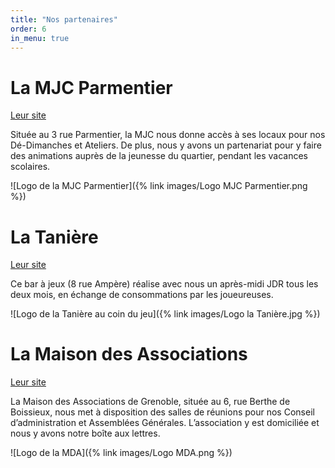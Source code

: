 ```yaml
---
title: "Nos partenaires"
order: 6
in_menu: true
---
```

# La MJC Parmentier 
[Leur site](https://mjcparmentier2.wixsite.com/mjcparmentier)

Située au 3 rue Parmentier, la MJC nous donne accès à ses locaux pour nos Dé-Dimanches et Ateliers. De plus, nous y avons un partenariat pour y faire des animations auprès de la jeunesse du quartier, pendant les vacances scolaires.

![Logo de la MJC Parmentier]({% link images/Logo MJC Parmentier.png %})

# La Tanière
[Leur site](https://tanierejeux.fr/#presentation)

Ce bar à jeux (8 rue Ampère) réalise avec nous un après-midi JDR tous les deux mois, en échange de consommations par les joueureuses.

![Logo de la Tanière au coin du jeu]({% link images/Logo la Tanière.jpg %})

# La Maison des Associations

[Leur site](https://www.grenoble.fr/308-grenoble-associations.htm)

La Maison des Associations de Grenoble, située au 6, rue Berthe de Boissieux, nous met à disposition des salles de réunions pour nos Conseil d’administration et Assemblées Générales. L’association y est domiciliée et nous y avons notre boîte aux lettres. 

![Logo de la MDA]({% link images/Logo MDA.png %}) 